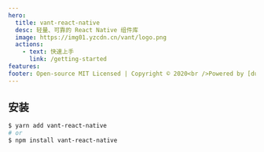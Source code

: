 ```yaml
---
hero:
  title: vant-react-native
  desc: 轻量、可靠的 React Native 组件库
  image: https://img01.yzcdn.cn/vant/logo.png
  actions:
    - text: 快速上手
      link: /getting-started
features:
footer: Open-source MIT Licensed | Copyright © 2020<br />Powered by [dumi](https://d.umijs.org)
---
```


## 安装

```sh
$ yarn add vant-react-native
# or
$ npm install vant-react-native
```
